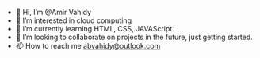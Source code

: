 - 👋 Hi, I’m @Amir Vahidy
- 👀 I’m interested in cloud computing
- 🌱 I’m currently learning HTML, CSS, JAVAScript.
- 💞️ I’m looking to collaborate on projects in the future, just getting started.
- 📫 How to reach me abvahidy@outlook.com

<!---
AmirBenz00/AmirBenz00 is a ✨ special ✨ repository because its `README.md` (this file) appears on your GitHub profile.
You can click the Preview link to take a look at your changes.
--->
